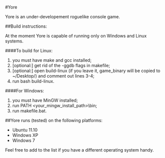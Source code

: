 #Yore

Yore is an under-developement roguelike console game.

##Build instructions:

At the moment Yore is capable of running only on Windows and Linux systems.

####To build for Linux:

1.  you must have make and gcc installed;
2.  [optional:] get rid of the -ggdb flags in makefile;
3.  [optional:] open build-linux (if you leave it, game_binary will be copied to ~/Desktop/) and comment out lines 3-4;
4.  run <re>bash build-linux<re>.

####For Windows:

1.  you must have MinGW installed;
2.  run <re>PATH <your_mingw_install_path>\bin</re>;
3.  run <re>makefile.bat</re>.


##Yore runs (tested) on the following platforms:

 *  Ubuntu 11.10
 *  Windows XP
 *  Windows 7

Feel free to add to the list if you have a different operating system handy.

